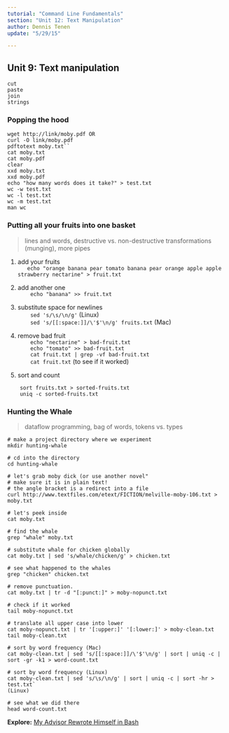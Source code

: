 ```yaml
---
tutorial: "Command Line Fundamentals"
section: "Unit 12: Text Manipulation"
author: Dennis Tenen
update: "5/29/15"

---
```


## Unit 9: Text manipulation

```
cut
paste
join
strings
```

### Popping the hood

```
wget http://link/moby.pdf OR
curl -O link/moby.pdf
pdftotext moby.txt``
cat moby.txt
cat moby.pdf
clear
xxd moby.txt
xxd moby.pdf
echo "how many words does it take?" > test.txt
wc -w test.txt
wc -l test.txt
wc -m test.txt
man wc
```

### Putting all your fruits into one basket

> lines and words, destructive vs. non-destructive transformations
> (munging), more pipes

1. add your fruits  
`   echo "orange banana pear tomato banana pear orange apple apple strawberry nectarine" > fruit.txt`

2. add another one  
`    echo "banana" >> fruit.txt`

3. substitute space for newlines  
`    sed 's/\s/\n/g'` (Linux)  
`    sed 's/[[:space:]]/\'$'\n/g' fruits.txt` (Mac)  

4. remove bad fruit  
`    echo "nectarine" > bad-fruit.txt`  
`    echo "tomato" >> bad-fruit.txt`  
`    cat fruit.txt | grep -vf bad-fruit.txt`  
`    cat fruit.txt` (to see if it worked)  

5. sort and count  

`    sort fruits.txt > sorted-fruits.txt`  
`    uniq -c sorted-fruits.txt`  

### Hunting the Whale 

> dataflow programming, bag of words, tokens vs. types

```
# make a project directory where we experiment
mkdir hunting-whale

# cd into the directory
cd hunting-whale

# let's grab moby dick (or use another novel"
# make sure it is in plain text!
# the angle bracket is a redirect into a file
curl http://www.textfiles.com/etext/FICTION/melville-moby-106.txt > moby.txt

# let's peek inside
cat moby.txt

# find the whale
grep "whale" moby.txt

# substitute whale for chicken globally
cat moby.txt | sed 's/whale/chicken/g' > chicken.txt

# see what happened to the whales
grep "chicken" chicken.txt

# remove punctuation.
cat moby.txt | tr -d "[:punct:]" > moby-nopunct.txt

# check if it worked
tail moby-nopunct.txt

# translate all upper case into lower
cat moby-nopunct.txt | tr '[:upper:]' '[:lower:]' > moby-clean.txt
tail moby-clean.txt

# sort by word frequency (Mac)
cat moby-clean.txt | sed 's/[[:space:]]/\'$'\n/g' | sort | uniq -c | sort -gr -k1 > word-count.txt

# sort by word frequency (Linux)
cat moby-clean.txt | sed 's/\s/\n/g' | sort | uniq -c | sort -hr > test.txt`
(Linux)  

# see what we did there
head word-count.txt
```

**Explore:** [My Advisor Rewrote Himself in Bash](http://web.archive.org/web/20150623031217/http://matt.might.net/articles/shell-scripts-for-passive-voice-weasel-words-duplicates/)
